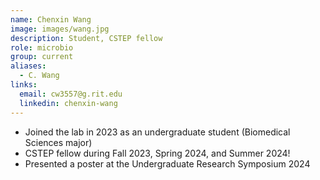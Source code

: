 ```yaml
---
name: Chenxin Wang
image: images/wang.jpg
description: Student, CSTEP fellow
role: microbio
group: current
aliases:
  - C. Wang
links:
  email: cw3557@g.rit.edu
  linkedin: chenxin-wang
---
```


- Joined the lab in 2023 as an undergraduate student (Biomedical Sciences major)
- CSTEP fellow during Fall 2023, Spring 2024, and Summer 2024!
- Presented a poster at the Undergraduate Research Symposium 2024